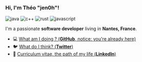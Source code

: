 ### Hi, I'm Théo "jen0h"!
![java](https://img.shields.io/static/v1?logo=java&label=&message=Java&color=111&logoColor=AAA&style=flat-square)
![c++](https://img.shields.io/static/v1?logo=cplusplus&label=&message=Cpp&color=111&logoColor=AAA&style=flat-square)
![rust](https://img.shields.io/static/v1?logo=rust&label=&message=Rust&color=111&logoColor=AAA&style=flat-square)
![javascript](https://img.shields.io/static/v1?logo=javascript&label=&message=Javascript&color=111&logoColor=AAA&style=flat-square)

I'm a passionate **software developer** living in **Nantes, France**.

- 💻  [What am I doing ? (**GitHub**, notice: you're already here)](https://github.com/jenoh)
- 🐦  [What do I think? (**Twitter**)](https://twitter.com/jen0h_)
- 🏹  [Curriculum vitae, the path of my life (**LinkedIn**)](https://www.linkedin.com/in/th%C3%A9o-m%C3%A9min-76044a158)

